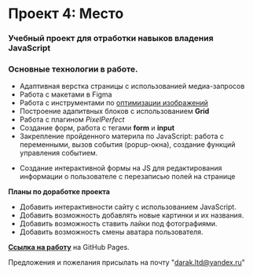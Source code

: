# Проект 4: Место

### Учебный проект для отработки навыков владения JavaScript

### Основные технологии в работе.

- Адаптивная верстка страницы с использованией медиа-запросов
- Работа с макетами в Figma
- Работа с инструментами по [оптимизации изображений](https://tinypng.com/)
- Построение адапитвных блоков с использованием **Grid**
- Работа с плагином _PixelPerfect_
- Создание форм, работа с тегами **form** и **input**
- Закрепление пройденного материла по JavaScript: работа с переменными, вызов события (popup-окна), создание функций управления событием.

* Создание интерактивной формы на JS для редактирования информации о пользователе с перезаписью полей на странице

**Планы по доработке проекта**

- Добавить интерактивности сайту с использованием JavaScript.
- Добавить возможность добавлять новые картинки и их названия.
- Добавить возможность ставить лайки под фотографиями.
- Добавить возможность смены аватара пользователя.

**[Ссылка на работу](https://michael2m-dot.github.io/mesto/index.html)** на GitHub Pages.

Предложения и пожелания присылать на почту "darak.ltd@yandex.ru"
